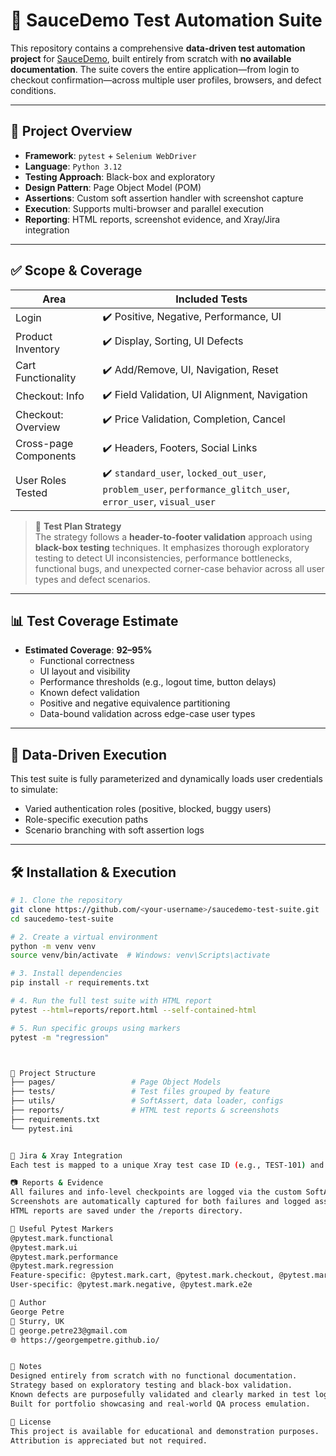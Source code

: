 # 🧪 SauceDemo Test Automation Suite

This repository contains a comprehensive **data-driven test automation project** for [SauceDemo](https://www.saucedemo.com), built entirely from scratch with **no available documentation**. The suite covers the entire application—from login to checkout confirmation—across multiple user profiles, browsers, and defect conditions.

---

## 🚀 Project Overview

- **Framework**: `pytest` + `Selenium WebDriver`
- **Language**: `Python 3.12`
- **Testing Approach**: Black-box and exploratory
- **Design Pattern**: Page Object Model (POM)
- **Assertions**: Custom soft assertion handler with screenshot capture
- **Execution**: Supports multi-browser and parallel execution
- **Reporting**: HTML reports, screenshot evidence, and Xray/Jira integration

---

## ✅ Scope & Coverage

| Area                  | Included Tests                                                |
|-----------------------|---------------------------------------------------------------|
| Login                 | ✔️ Positive, Negative, Performance, UI                         |
| Product Inventory     | ✔️ Display, Sorting, UI Defects                                |
| Cart Functionality    | ✔️ Add/Remove, UI, Navigation, Reset                           |
| Checkout: Info        | ✔️ Field Validation, UI Alignment, Navigation                  |
| Checkout: Overview    | ✔️ Price Validation, Completion, Cancel                        |
| Cross-page Components | ✔️ Headers, Footers, Social Links                              |
| User Roles Tested     | ✔️ `standard_user`, `locked_out_user`, `problem_user`, `performance_glitch_user`, `error_user`, `visual_user` |

> 🔎 **Test Plan Strategy**  
> The strategy follows a **header-to-footer validation** approach using **black-box testing** techniques. It emphasizes thorough exploratory testing to detect UI inconsistencies, performance bottlenecks, functional bugs, and unexpected corner-case behavior across all user types and defect scenarios.

---

## 📊 Test Coverage Estimate

- **Estimated Coverage**: **92–95%**
  - Functional correctness
  - UI layout and visibility
  - Performance thresholds (e.g., logout time, button delays)
  - Known defect validation
  - Positive and negative equivalence partitioning
  - Data-bound validation across edge-case user types

---

## 🧬 Data-Driven Execution

This test suite is fully parameterized and dynamically loads user credentials to simulate:

- Varied authentication roles (positive, blocked, buggy users)
- Role-specific execution paths
- Scenario branching with soft assertion logs

---

## 🛠️ Installation & Execution

```bash
# 1. Clone the repository
git clone https://github.com/<your-username>/saucedemo-test-suite.git
cd saucedemo-test-suite

# 2. Create a virtual environment
python -m venv venv
source venv/bin/activate  # Windows: venv\Scripts\activate

# 3. Install dependencies
pip install -r requirements.txt

# 4. Run the full test suite with HTML report
pytest --html=reports/report.html --self-contained-html

# 5. Run specific groups using markers
pytest -m "regression"



📁 Project Structure
├── pages/                 # Page Object Models
├── tests/                 # Test files grouped by feature
├── utils/                 # SoftAssert, data loader, configs
├── reports/               # HTML test reports & screenshots
├── requirements.txt
└── pytest.ini


🧾 Jira & Xray Integration
Each test is mapped to a unique Xray test case ID (e.g., TEST-101) and follows a consistent tagging pattern. This allows seamless integration with Jira/Xray for test management, traceability, and coverage reporting.

📷 Reports & Evidence
All failures and info-level checkpoints are logged via the custom SoftAssert class.
Screenshots are automatically captured for both failures and logged assert_info() calls.
HTML reports are saved under the /reports directory.

🔖 Useful Pytest Markers
@pytest.mark.functional
@pytest.mark.ui
@pytest.mark.performance
@pytest.mark.regression
Feature-specific: @pytest.mark.cart, @pytest.mark.checkout, @pytest.mark.overview
User-specific: @pytest.mark.negative, @pytest.mark.e2e

👤 Author
George Petre
📍 Sturry, UK
📧 george.petre23@gmail.com
🌐 https://georgempetre.github.io/


📌 Notes
Designed entirely from scratch with no functional documentation.
Strategy based on exploratory testing and black-box validation.
Known defects are purposefully validated and clearly marked in test logs.
Built for portfolio showcasing and real-world QA process emulation.

📄 License
This project is available for educational and demonstration purposes.
Attribution is appreciated but not required.
